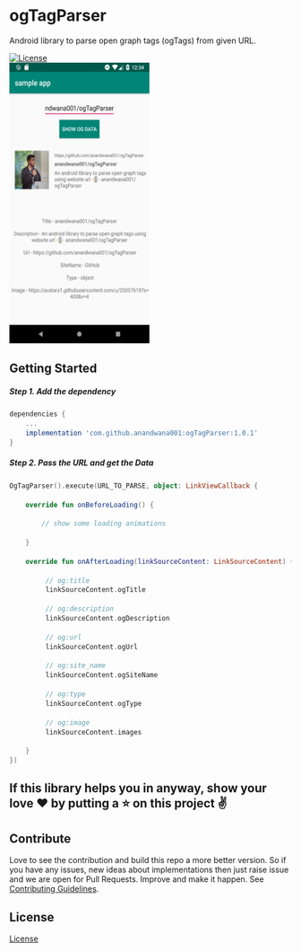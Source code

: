 # ogTagParser
Android library to parse open graph tags (ogTags) from given URL.

[![License](https://img.shields.io/badge/License-Apache%202.0-blue.svg)](https://opensource.org/licenses/Apache-2.0)
<br>
<img src="https://raw.githubusercontent.com/anandwana001/ogTagParser/master/art/screenshot_og_tag_parser.png" width="250" height="500"/>

## Getting Started

##### Step 1. Add the dependency
```gradle
dependencies {
    ...
    implementation 'com.github.anandwana001:ogTagParser:1.0.1'
}
```

##### Step 2. Pass the URL and get the Data
```kotlin
OgTagParser().execute(URL_TO_PARSE, object: LinkViewCallback {

    override fun onBeforeLoading() {

        // show some loading animations

    }

    override fun onAfterLoading(linkSourceContent: LinkSourceContent) {

         // og:title
         linkSourceContent.ogTitle

         // og:description
         linkSourceContent.ogDescription

         // og:url
         linkSourceContent.ogUrl

         // og:site_name
         linkSourceContent.ogSiteName

         // og:type
         linkSourceContent.ogType

         // og:image
         linkSourceContent.images

    }
})
```

## If this library helps you in anyway, show your love :heart: by putting a :star: on this project :v:

## Contribute
Love to see the contribution and build this repo a more better version. So if you have any issues, new ideas about implementations then just raise issue and we are open for Pull Requests. Improve and make it happen.
See [Contributing Guidelines](CONTRIBUTING.md).

## License
[License](LICENSE.md)
